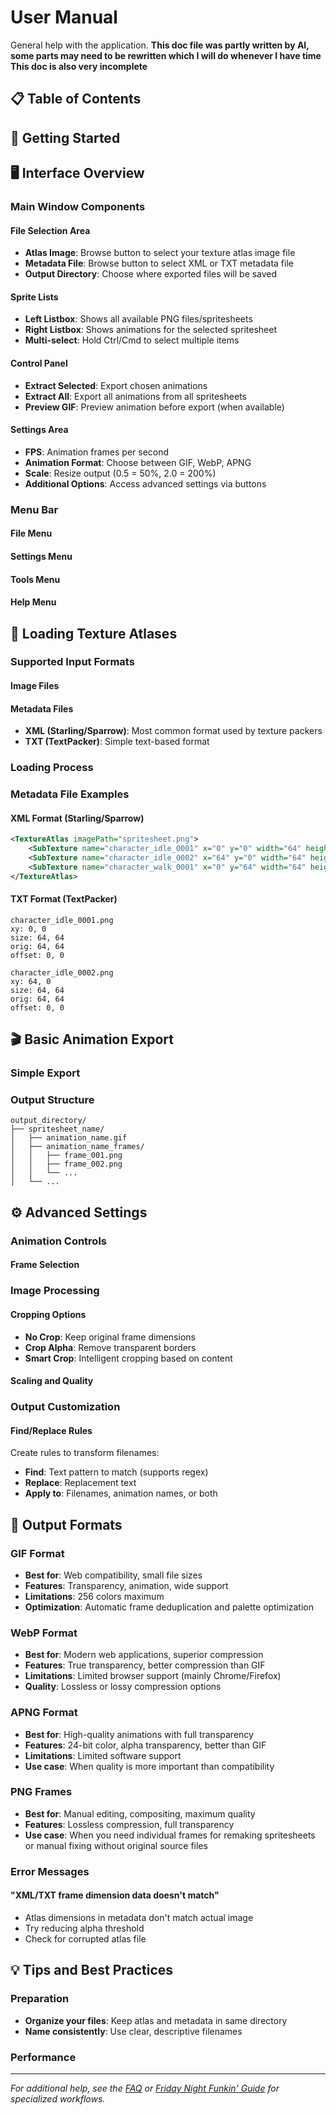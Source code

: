 # User Manual
General help with the application.
**This doc file was partly written by AI, some parts may need to be rewritten which I will do whenever I have time**
**This doc is also very incomplete**

## 📋 Table of Contents


## 🚀 Getting Started

## 🖥️ Interface Overview

### Main Window Components

#### File Selection Area
- **Atlas Image**: Browse button to select your texture atlas image file
- **Metadata File**: Browse button to select XML or TXT metadata file
- **Output Directory**: Choose where exported files will be saved

#### Sprite Lists
- **Left Listbox**: Shows all available PNG files/spritesheets
- **Right Listbox**: Shows animations for the selected spritesheet
- **Multi-select**: Hold Ctrl/Cmd to select multiple items

#### Control Panel
- **Extract Selected**: Export chosen animations
- **Extract All**: Export all animations from all spritesheets
- **Preview GIF**: Preview animation before export (when available)

#### Settings Area
- **FPS**: Animation frames per second
- **Animation Format**: Choose between GIF, WebP, APNG
- **Scale**: Resize output (0.5 = 50%, 2.0 = 200%)
- **Additional Options**: Access advanced settings via buttons

### Menu Bar

#### File Menu

#### Settings Menu

#### Tools Menu

#### Help Menu

## 📁 Loading Texture Atlases

### Supported Input Formats

#### Image Files

#### Metadata Files
- **XML (Starling/Sparrow)**: Most common format used by texture packers
- **TXT (TextPacker)**: Simple text-based format

### Loading Process

### Metadata File Examples

#### XML Format (Starling/Sparrow)
```xml
<TextureAtlas imagePath="spritesheet.png">
    <SubTexture name="character_idle_0001" x="0" y="0" width="64" height="64"/>
    <SubTexture name="character_idle_0002" x="64" y="0" width="64" height="64"/>
    <SubTexture name="character_walk_0001" x="0" y="64" width="64" height="64"/>
</TextureAtlas>
```

#### TXT Format (TextPacker)
```
character_idle_0001.png
xy: 0, 0
size: 64, 64
orig: 64, 64
offset: 0, 0

character_idle_0002.png
xy: 64, 0
size: 64, 64
orig: 64, 64
offset: 0, 0
```

## 🎬 Basic Animation Export

### Simple Export


### Output Structure
```
output_directory/
├── spritesheet_name/
│   ├── animation_name.gif
│   ├── animation_name_frames/
│   │   ├── frame_001.png
│   │   ├── frame_002.png
│   │   └── ...
│   └── ...
```

## ⚙️ Advanced Settings

### Animation Controls

#### Frame Selection

### Image Processing

#### Cropping Options
- **No Crop**: Keep original frame dimensions
- **Crop Alpha**: Remove transparent borders
- **Smart Crop**: Intelligent cropping based on content

#### Scaling and Quality


### Output Customization


#### Find/Replace Rules
Create rules to transform filenames:
- **Find**: Text pattern to match (supports regex)
- **Replace**: Replacement text
- **Apply to**: Filenames, animation names, or both

## 📄 Output Formats

### GIF Format
- **Best for**: Web compatibility, small file sizes
- **Features**: Transparency, animation, wide support
- **Limitations**: 256 colors maximum
- **Optimization**: Automatic frame deduplication and palette optimization

### WebP Format  
- **Best for**: Modern web applications, superior compression
- **Features**: True transparency, better compression than GIF
- **Limitations**: Limited browser support (mainly Chrome/Firefox)
- **Quality**: Lossless or lossy compression options

### APNG Format
- **Best for**: High-quality animations with full transparency
- **Features**: 24-bit color, alpha transparency, better than GIF
- **Limitations**: Limited software support
- **Use case**: When quality is more important than compatibility

### PNG Frames
- **Best for**: Manual editing, compositing, maximum quality
- **Features**: Lossless compression, full transparency
- **Use case**: When you need individual frames for remaking spritesheets or manual fixing without original source files

### Error Messages

#### "XML/TXT frame dimension data doesn't match"
- Atlas dimensions in metadata don't match actual image
- Try reducing alpha threshold
- Check for corrupted atlas file

## 💡 Tips and Best Practices

### Preparation
- **Organize your files**: Keep atlas and metadata in same directory
- **Name consistently**: Use clear, descriptive filenames

### Performance

---

*For additional help, see the [FAQ](faq.md) or [Friday Night Funkin' Guide](fnf-guide.md) for specialized workflows.*
